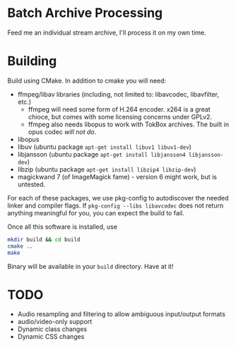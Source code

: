 # Batch Archive Processing

Feed me an individual stream archive, I'll process it on my own time.


# Building

Build using CMake. In addition to cmake you will need:

* ffmpeg/libav libraries (including, not limited to: libavcodec, libavfilter,
  etc.)
  * ffmpeg will need some form of H.264 encoder. x264 is a great chioce,
    but comes with some licensing concerns under GPLv2.
  * ffmpeg also needs libopus to work with TokBox archives. The built in opus
    codec _will not do_.
* libopus
* libuv (ubuntu package `apt-get install libuv1 libuv1-dev`)
* libjansson (ubuntu package `apt-get install libjansson4 libjansson-dev`)
* libzip (ubuntu package `apt-get install libzip4 libzip-dev`)
* magickwand 7 (of ImageMagick fame) - version 6 might work, but is untested.

For each of these packages, we use pkg-config to autodiscover the needed linker
and compiler flags. If `pkg-config --libs libavcodec` does not return anything
meaningful for you, you can expect the build to fail.

Once all this software is installed, use

```sh
mkdir build && cd build
cmake ..
make
```

Binary will be available in your `build` directory. Have at it!

# TODO

* Audio resampling and filtering to allow ambiguous input/output formats
* audio/video-only support
* Dynamic class changes
* Dynamic CSS changes
